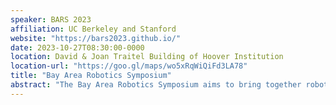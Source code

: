 ```yaml
---
speaker: BARS 2023
affiliation: UC Berkeley and Stanford
website: "https://bars2023.github.io/"
date: 2023-10-27T08:30:00-0000
location: David & Joan Traitel Building of Hoover Institution
location-url: "https://goo.gl/maps/wo5xRqWiQiFd3LA78"
title: "Bay Area Robotics Symposium"
abstract: "The Bay Area Robotics Symposium aims to bring together roboticists from the Bay Area. The program will consist of a mix of faculty, student and industry presentations."
---
```

